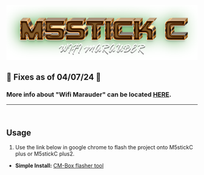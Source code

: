 ![Header](Images/mainheader.png)
<br>

## 🌟 Fixes as of 04/07/24 🌟

<b></b>
  
### More info about "Wifi Marauder" can be located <a href="https://github.com/justcallmekoko/ESP32Marauder">HERE</a>.  
  

  <hr>
  <br>

  ## Usage
1. Use the link below in google chrome to flash the project onto M5stickC plus or M5stickC plus2.



- **Simple Install:** <a href=https://atomnft.github.io/CM-Box/flash0.html>CM-Box flasher tool</a>